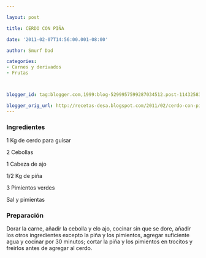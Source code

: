 ```yaml
---

layout: post

title: CERDO CON PIÑA

date: '2011-02-07T14:56:00.001-08:00'

author: Smurf Dad

categories:
- Carnes y derivados
- Frutas



blogger_id: tag:blogger.com,1999:blog-5299957599287034512.post-1143258320022646075

blogger_orig_url: http://recetas-desa.blogspot.com/2011/02/cerdo-con-pina.html
---
```


<h3>Ingredientes</h3>

1 Kg de cerdo para guisar

2 Cebollas

1 Cabeza de ajo

1/2 Kg de piña

3 Pimientos verdes

Sal y pimientas

<h3>Preparación</h3>

Dorar la carne, añadir la cebolla y elo ajo, cocinar sin que se dore, añadir los otros ingredientes excepto la piña y los pimientos, agregar suficiente agua y cocinar por 30 minutos; cortar la piña y los pimientos en trocitos y freirlos antes de agregar al cerdo.